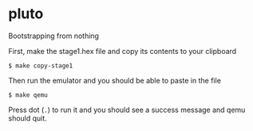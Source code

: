 # pluto
Bootstrapping from nothing

First, make the stage1.hex file and copy its contents to your clipboard

    $ make copy-stage1

Then run the emulator and you should be able to paste in the file

    $ make qemu

Press dot (`.`) to run it and you should see a success message and qemu should quit.
